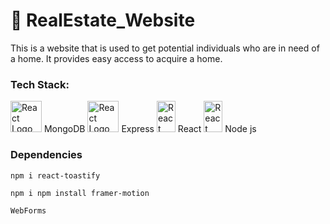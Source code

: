 # 🏡 RealEstate_Website

This is a website that is used to get potential individuals who are in need of a home. It provides easy access to acquire a home.

### Tech Stack:

<img src="https://i.pinimg.com/236x/b2/31/7e/b2317e8174e5fcef57c74c662f57d155.jpg" alt="React Logo" width="50" height="50" /> MongoDB
<img src="https://i.pinimg.com/236x/5d/09/32/5d0932d4dd17c926806635893260205e.jpg" alt="React Logo" width="50" height="50" /> Express
<img src="https://i.pinimg.com/236x/82/b8/20/82b820a40956b6abee4e4df9a3485735.jpg" alt="React Logo" width="30" height="50"/> React
<img src="https://i.pinimg.com/736x/f8/bf/3b/f8bf3b02422534394bafea922955c77b.jpg" alt="React Logo" width="30" height="50"/> Node js

### Dependencies
 ```
npm i react-toastify
 ```
```
npm i npm install framer-motion
```
```
WebForms
```

